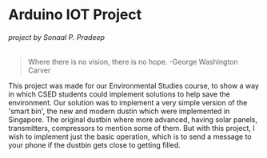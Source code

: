 Arduino IOT Project
===================
###### project by Sonaal P. Pradeep

> Where there is no vision, there is no hope.
> -George Washington Carver

This project was made for our Environmental Studies course, to show a way in which CSED students could implement solutions to help save the environment. Our solution was to implement a very simple version of the 'smart bin', the new and modern dustin which were implemented in Singapore. The original dustbin where more advanced, having solar panels, transmitters, compressors to mention some of them. But with this project, I wish to implement just the basic operation, which is to send a message to your phone if the dustbin gets close to getting filled. 
            
            
   

